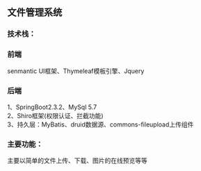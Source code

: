 ## 文件管理系统
### 技术栈：
  ### 前端 <br>
  senmantic UI框架、Thymeleaf模板引擎、Jquery
  ### 后端 <br> 
  1、SpringBoot2.3.2、MySql 5.7 <br>
  2、Shiro框架(权限认证、拦截功能)<br>
  3、持久层：MyBatis、druid数据源、commons-fileupload上传组件<br>
### 主要功能：  <br>
  主要以简单的文件上传、下载、图片的在线预览等等
    
